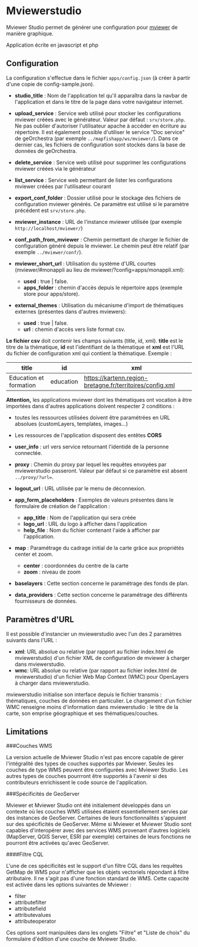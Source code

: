 # Mviewerstudio

Mviewer Studio permet de générer une configuration pour [mviewer](https://github.com/geobretagne/mviewer) de manière graphique.

Application écrite en javascript et php

Configuration
-------------

La configuration s'effectue dans le fichier `apps/config.json` (à créer à partir d'une copie de config-sample.json).

* **studio_title** : Nom de l'application tel qu'il apparaîtra dans la navbar de l'application et dans le titre de la
page dans votre navigateur internet.

* **upload_service** : Service web utilisé pour stocker les configurations mviewer créées avec le générateur.
Valeur par défaut : ``srv/store.php``. Ne pas oublier d'autoriser l'utilisateur apache à accéder en écriture au répertoire. Il est également possible d'utiliser le service "Doc service" de geOrchestra
(par exemple ``../mapfishapp/ws/mviewer/``). Dans ce dernier cas, les fichiers de configuration sont stockés dans la
base de données de geOrchestra.

* **delete_service** : Service web utilisé pour supprimer les configurations mviewer créées via le générateur

* **list_service** : Service web permettant de lister les configurations mviewer créées par l'utilisateur courant

* **export_conf_folder** : Dossier utilisé pour le stockage des fichiers de configuration mviewer générés. Ce paramètre
est utilisé si le paramètre précédent est ``srv/store.php``.

* **mviewer_instance** : URL de l'instance mviewer utilisée (par exemple ``http://localhost/mviewer/``)

* **conf_path_from_mviewer** : Chemin permettant de charger le fichier de configuration généré depuis le mviewer.
Le chemin peut être relatif (par exemple ``../mviewer/conf/``).

* **mviewer_short_url** : Utilisation du système d'URL courtes (mviewer/#monappli au lieu de mviewer/?config=apps/monappli.xml):
  * **used** : true | false.
  * **apps_folder** : chemin d'accès depuis le répertoire apps (exemple store pour apps/store).
  
* **external_themes** : Utilisation du mécanisme d'import de thématiques externes (présentes dans d'autres mviewers):
  * **used** : true | false.
  * **url** : chemin d'accès vers liste format csv.

**Le fichier csv** doit contenir les champs suivants (title, id, xml). **title** est le titre de la thématique, **id** est l'identifiant de la thématique et **xml** est l'URL du fichier de configuration xml qui contient la thématique.
  Exemple :

| title  | id  |  xml |
|---|---|---|
|Education et formation   | education  | https://kartenn.region-bretagne.fr/territoires/config.xml |

**Attention,** les applications mviewer dont les thématiques ont vocation à être importées dans d'autres applications doivent respecter 2 conditions :
* toutes les ressources utilisées doivent être paramétrées en URL absolues (customLayers, templates, images...)
* Les ressources de l'application disposent des entêtes **CORS**


  
* **user_info** : url vers service retournant l'identidé de la personne connectée.
  
* **proxy** : Chemin du proxy par lequel les requêtes envoyées par mviewerstudio passeront.
Valeur par défaut si ce paramètre est absent ``../proxy/?url=``.

* **logout_url** : URL utilisée par le menu de déconnexion.

* **app_form_placeholders** : Exemples de valeurs présentes dans le formulaire de création de l'application :
  * **app_title** : Nom de l'application qui sera créée
  * **logo_url** : URL du logo à afficher dans l'application
  * **help_file** : Nom du fichier contenant l'aide à afficher par l'application.

* **map** : Paramétrage du cadrage initial de la carte grâce aux propriétés center et zoom.
  * **center** : coordonnées du centre de la carte
  * **zoom** : niveau de zoom

* **baselayers** : Cette section concerne le paramétrage des fonds de plan.

* **data_providers** : Cette section concerne le paramétrage des différents fournisseurs de données.

Paramètres d'URL
----------------

Il est possible d'instancier un mviewerstudio avec l'un des 2 paramètres suivants dans l'URL :

* **xml**: URL absolue ou relative (par rapport au fichier index.html de mviewerstudio) d'un fichier XML de 
configuration de mviewer à charger dans mviewerstudio.
* **wmc**: URL absolue ou relative (par rapport au fichier index.html de mviewerstudio) d'un fichier Web Map Context 
(WMC) pour OpenLayers à charger dans mviewerstudio.

mviewerstudio initialise son interface depuis le fichier transmis : thématiques, couches de données en particulier.
Le chargement d'un fichier WMC renseigne moins d'information dans mviewerstudio : le titre de la carte, son emprise 
géographique et ses thématiques/couches.

Limitations
-----------

###Couches WMS

La version actuelle de Mviewer Studio n'est pas encore capable de gérer l'intégralité des types de couches supportés 
par Mviewer. Seules les couches de type WMS peuvent être configurées avec Mviewer Studio. Les autres types de couches 
pourrront être supportés à l'avenir si des contributeurs enrichissent le code source de l'application. 


###Spécificités de GeoServer

Mviewer et Mviewer Studio ont été initialement développés dans un contexte où les couches WMS utilisées étaient 
essentiellement servies par des instances de GeoServer. Certaines de leurs fonctionnalités s'appuient sur des 
spécificités de GeoServer. Même si Mviewer et Mviewer Studio sont capables d'interopérer avec des services WMS 
provenant d'autres logiciels (MapServer, QGIS Server, ESRI par exemple) certaines de leurs fonctions ne pourront être
activées qu'avec GeoServer.

####Filtre CQL

L'une de ces spécificités est le support d'un filtre CQL dans les requêtes GetMap de WMS pour n'afficher que les objets 
vectoriels répondant à filtre atributaire. Il ne s'agit pas d'une fonction standard de WMS. Cette capacité est activée 
dans les options suivantes de Mviewer :
- filter
- attributefilter
- attributefield
- attributevalues
- attributeoperator

Ces options sont manipulées dans les onglets "Filtre" et "Liste de choix" du formulaire d'édition d'une couche de 
Mviewer Studio.
